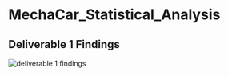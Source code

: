 # MechaCar_Statistical_Analysis

## Deliverable 1 Findings

![deliverable 1 findings](https://user-images.githubusercontent.com/102773052/180912005-3dde14be-0f8b-4850-b531-3ae138ce9ad7.png)
